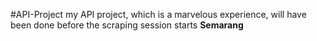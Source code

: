 #API-Project
my API project, which is a marvelous experience, will have been done before the scraping session starts
**Semarang**
